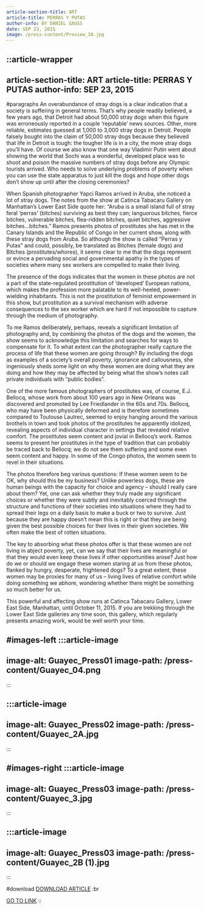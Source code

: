 ```yaml
---
article-section-title: ART
article-title: PERRAS Y PUTAS
author-info: BY DANIEL GAUSS
date: SEP 23, 2015
image: /press-content/Preview_10.jpg
---
```


::article-wrapper
---
article-section-title: ART
article-title: PERRAS Y PUTAS
author-info: SEP 23, 2015
---
#paragraphs
An overabundance of stray dogs is a clear indication that a society is suffering in general terms. That’s why people readily believed, a few years ago, that Detroit had about 50,000 stray dogs when this figure was erroneously reported in a couple ‘reputable’ news sources. Other, more reliable, estimates guessed at 1,000 to 3,000 stray dogs in Detroit. People falsely bought into the claim of 50,000 stray dogs because they believed that life in Detroit is tough: the tougher life is in a city, the more stray dogs you’ll have. Of course we also know that one way Vladimir Putin went about showing the world that Sochi was a wonderful, developed place was to shoot and poison the massive numbers of stray dogs before any Olympic tourists arrived. Who needs to solve underlying problems of poverty when you can use the state apparatus to just kill the dogs and hope other dogs don’t show up until after the closing ceremonies?

When Spanish photographer Yapci Ramos arrived in Aruba, she noticed a lot of stray dogs. The notes from the show at Catinca Tabacaru Gallery on Manhattan’s Lower East Side quote her: “Aruba is a small island full of stray feral ‘perras’ (bitches) surviving as best they can; languorous bitches, fierce bitches, vulnerable bitches, flea-ridden bitches, quiet bitches, aggressive bitches…bitches.” Ramos presents photos of prostitutes she has met in the Canary Islands and the Republic of Congo in her current show, along with these stray dogs from Aruba. So although the show is called “Perras y Putas” and could, possibly, be translated as Bitches (female dogs) and Bitches (prostitutes/whores), it seems clear to me that the dogs represent or evince a pervading social and governmental apathy in the types of societies where many sex workers are compelled to make their living.

The presence of the dogs indicates that the women in these photos are not a part of the state-regulated prostitution of ‘developed’ European nations, which makes the profession more palatable to its well-heeled, power-wielding inhabitants. This is not the prostitution of feminist empowerment in this show, but prostitution as a survival mechanism with adverse consequences to the sex worker which are hard if not impossible to capture through the medium of photography.

To me Ramos deliberately, perhaps, reveals a significant limitation of photography and, by combining the photos of the dogs and the women, the show seems to acknowledge this limitation and searches for ways to compensate for it. To what extent can the photographer really capture the process of life that these women are going through? By including the dogs as examples of a society’s overall poverty, ignorance and callousness, she ingeniously sheds some light on why these women are doing what they are doing and how they may be affected by being what the show’s notes call private individuals with “public bodies”.

One of the more famous photographers of prostitutes was, of course, E.J. Bellocq, whose work from about 100 years ago in New Orleans was discovered and promoted by Lee Friedlander in the 60s and 70s. Bellocq, who may have been physically deformed and is therefore sometimes compared to Toulouse Lautrec, seemed to enjoy hanging around the various brothels in town and took photos of the prostitutes he apparently idolized, revealing aspects of individual character in settings that revealed relative comfort. The prostitutes seem content and jovial in Bellocq’s work. Ramos seems to present her prostitutes in the type of tradition that can probably be traced back to Bellocq; we do not see them suffering and some even seem content and happy. In some of the Congo photos, the women seem to revel in their situations.

The photos therefore beg various questions: If these women seem to be OK, why should this be my business? Unlike powerless dogs, these are human beings with the capacity for choice and agency – should I really care about them? Yet, one can ask whether they truly made any significant choices or whether they were subtly and inevitably coerced through the structure and functions of their societies into situations where they had to spread their legs on a daily basis to make a buck or two to survive. Just because they are happy doesn’t mean this is right or that they are being given the best possible choices for their lives in their given societies. We often make the best of rotten situations.

The key to absorbing what these photos offer is that these women are not living in abject poverty, yet, can we say that their lives are meaningful or that they would even keep these lives if other opportunities arose? Just how do we or should we engage these women staring at us from these photos, flanked by hungry, desperate, frightened dogs? To a great extent, these women may be proxies for many of us – living lives of relative comfort while doing something we abhore, wondering whether there might be something so much better for us.

This powerful and affecting show runs at Catinca Tabacaru Gallery, Lower East Side, Manhattan, until October 11, 2015. If you are trekking through the Lower East Side galleries any time soon, this gallery, which regularly presents amazing work, would be well worth your time.

#images-left
  :::article-image
  ---
  image-alt: Guayec_Press01
  image-path: /press-content/Guayec_04.png
  ---
  :::

  :::article-image
  ---
  image-alt: Guayec_Press02
  image-path: /press-content/Guayec_2A.jpg
  ---
  :::

#images-right
  :::article-image
  ---
  image-alt: Guayec_Press03
  image-path: /press-content/Guayec_3.jpg
  ---
  :::

  :::article-image
  ---
  image-alt: Guayec_Press03
  image-path: /press-content/Guayec_2B (1).jpg
  ---
  :::

#download
[DOWNLOAD ARTICLE](/press-content/Yacpi-Ramos-participa-en-flux-2021.pdf) :br

[](https://www.eldia.es/cultura/2024/03/02/parir-renacer-yapci-ramos-santa-98938595.html)[GO TO LINK](https://www.meer.com/en/17542-perras-y-putas)
::
